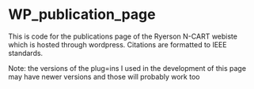 # WP_publication_page

This is code for the publications page of the Ryerson N-CART webiste which is hosted through wordpress. Citations are formatted to IEEE standards.

Note: the versions of the plug=ins I used in the development of this page may have newer versions and those will probably work too
